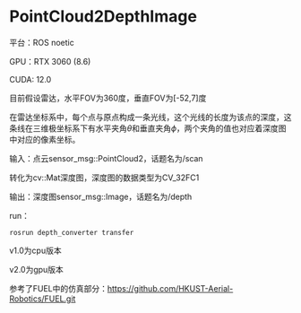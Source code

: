 # PointCloud2DepthImage

平台：ROS noetic

GPU：RTX 3060 (8.6)

CUDA: 12.0

目前假设雷达，水平FOV为360度，垂直FOV为[-52,7]度

在雷达坐标系中，每个点与原点构成一条光线，这个光线的长度为该点的深度，这条线在三维极坐标系下有水平夹角$\theta$和垂直夹角$\phi$，两个夹角的值也对应着深度图中对应的像素坐标。

输入：点云sensor_msg::PointCloud2，话题名为/scan

转化为cv::Mat深度图，深度图的数据类型为CV_32FC1

输出：深度图sensor_msg::Image，话题名为/depth

run：

    rosrun depth_converter transfer

v1.0为cpu版本

v2.0为gpu版本

参考了FUEL中的仿真部分：https://github.com/HKUST-Aerial-Robotics/FUEL.git
